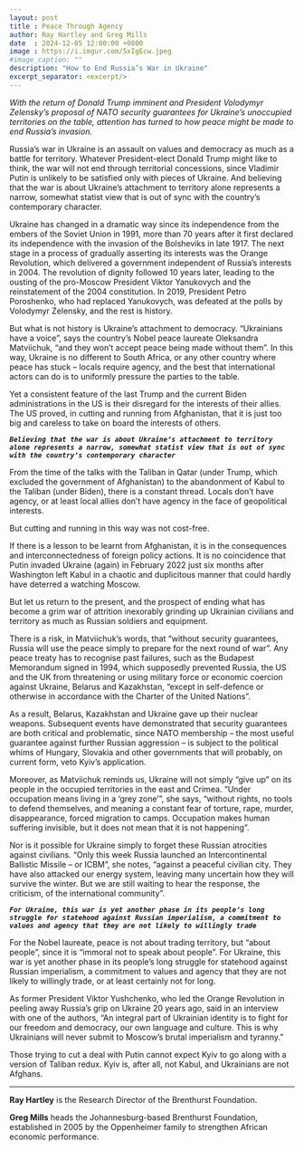 ```yaml
---
layout: post
title : Peace Through Agency
author: Ray Hartley and Greg Mills
date  : 2024-12-05 12:00:00 +0800
image : https://i.imgur.com/5xIgEcw.jpeg
#image_caption: ""
description: "How to End Russia’s War in Ukraine"
excerpt_separator: <excerpt/>
---
```


_With the return of Donald Trump imminent and President Volodymyr Zelensky’s proposal of NATO security guarantees for Ukraine’s unoccupied territories on the table, attention has turned to how peace might be made to end Russia’s invasion._

<excerpt/>

Russia’s war in Ukraine is an assault on values and democracy as much as a battle for territory. Whatever President-elect Donald Trump might like to think, the war will not end through territorial concessions, since Vladimir Putin is unlikely to be satisfied only with pieces of Ukraine. And believing that the war is about Ukraine’s attachment to territory alone represents a narrow, somewhat statist view that is out of sync with the country’s contemporary character.

Ukraine has changed in a dramatic way since its independence from the embers of the Soviet Union in 1991, more than 70 years after it first declared its independence with the invasion of the Bolsheviks in late 1917. The next stage in a process of gradually asserting its interests was the Orange Revolution, which delivered a government independent of Russia’s interests in 2004. The revolution of dignity followed 10 years later, leading to the ousting of the pro-Moscow President Viktor Yanukovych and the reinstatement of the 2004 constitution. In 2019, President Petro Poroshenko, who had replaced Yanukovych, was defeated at the polls by Volodymyr Zelensky, and the rest is history.

But what is not history is Ukraine’s attachment to democracy. “Ukrainians have a voice”, says the country’s Nobel peace laureate Oleksandra Matviichuk, “and they won’t accept peace being made without them”. In this way, Ukraine is no different to South Africa, or any other country where peace has stuck – locals require agency, and the best that international actors can do is to uniformly pressure the parties to the table.

Yet a consistent feature of the last Trump and the current Biden administrations in the US is their disregard for the interests of their allies. The US proved, in cutting and running from Afghanistan, that it is just too big and careless to take on board the interests of others.

___`Believing that the war is about Ukraine’s attachment to territory alone represents a narrow, somewhat statist view that is out of sync with the country’s contemporary character`___

From the time of the talks with the Taliban in Qatar (under Trump, which excluded the government of Afghanistan) to the abandonment of Kabul to the Taliban (under Biden), there is a constant thread. Locals don’t have agency, or at least local allies don’t have agency in the face of geopolitical interests.

But cutting and running in this way was not cost-free.

If there is a lesson to be learnt from Afghanistan, it is in the consequences and interconnectedness of foreign policy actions. It is no coincidence that Putin invaded Ukraine (again) in February 2022 just six months after Washington left Kabul in a chaotic and duplicitous manner that could hardly have deterred a watching Moscow.

But let us return to the present, and the prospect of ending what has become a grim war of attrition inexorably grinding up Ukrainian civilians and territory as much as Russian soldiers and equipment.

There is a risk, in Matviichuk’s words, that “without security guarantees, Russia will use the peace simply to prepare for the next round of war”. Any peace treaty has to recognise past failures, such as the Budapest Memorandum signed in 1994, which supposedly prevented Russia, the US and the UK from threatening or using military force or economic coercion against Ukraine, Belarus and Kazakhstan, “except in self-defence or otherwise in accordance with the Charter of the United Nations”.

As a result, Belarus, Kazakhstan and Ukraine gave up their nuclear weapons. Subsequent events have demonstrated that security guarantees are both critical and problematic, since NATO membership – the most useful guarantee against further Russian aggression – is subject to the political whims of Hungary, Slovakia and other governments that will probably, on current form, veto Kyiv’s application.

Moreover, as Matviichuk reminds us, Ukraine will not simply “give up” on its people in the occupied territories in the east and Crimea. “Under occupation means living in a ‘grey zone’”, she says, “without rights, no tools to defend themselves, and meaning a constant fear of torture, rape, murder, disappearance, forced migration to camps. Occupation makes human suffering invisible, but it does not mean that it is not happening”.

Nor is it possible for Ukraine simply to forget these Russian atrocities against civilians. “Only this week Russia launched an Intercontinental Ballistic Missile – or ICBM”, she notes, “against a peaceful civilian city. They have also attacked our energy system, leaving many uncertain how they will survive the winter. But we are still waiting to hear the response, the criticism, of the international community”.

___`For Ukraine, this war is yet another phase in its people’s long struggle for statehood against Russian imperialism, a commitment to values and agency that they are not likely to willingly trade`___

For the Nobel laureate, peace is not about trading territory, but “about people”, since it is “immoral not to speak about people”. For Ukraine, this war is yet another phase in its people’s long struggle for statehood against Russian imperialism, a commitment to values and agency that they are not likely to willingly trade, or at least certainly not for long.

As former President Viktor Yushchenko, who led the Orange Revolution in peeling away Russia’s grip on Ukraine 20 years ago, said in an interview with one of the authors, “An integral part of Ukrainian identity is to fight for our freedom and democracy, our own language and culture. This is why Ukrainians will never submit to Moscow’s brutal imperialism and tyranny.”

Those trying to cut a deal with Putin cannot expect Kyiv to go along with a version of Taliban redux. Kyiv is, after all, not Kabul, and Ukrainians are not Afghans.

---

__Ray Hartley__ is the Research Director of the Brenthurst Foundation.

__Greg Mills__ heads the Johannesburg-based Brenthurst Foundation, established in 2005 by the Oppenheimer family to strengthen African economic performance.
